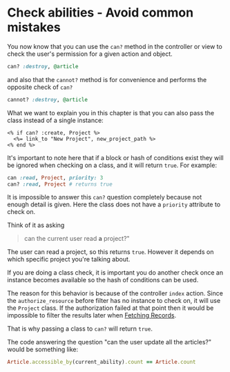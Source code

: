 # Check abilities - Avoid common mistakes

You now know that you can use the `can?` method in the controller or view to check the user's permission for a given action and object.

```ruby
can? :destroy, @article
```

and also that the `cannot?` method is for convenience and performs the opposite check of `can?`

```ruby
cannot? :destroy, @article
```

What we want to explain you in this chapter is that you can also pass the class instead of a single instance:

```erb
<% if can? :create, Project %>
  <%= link_to "New Project", new_project_path %>
<% end %>
```

It's important to note here that if a block or hash of conditions exist they will be ignored when checking on a class, and it will return `true`. For example:

```ruby
can :read, Project, priority: 3
can? :read, Project # returns true
```

It is impossible to answer this `can?` question completely because not enough detail is given. Here the class does not have a `priority` attribute to check on.

Think of it as asking

> can the current user read **a** project?"

The user can read a project, so this returns `true`. However it depends on which specific project you're talking about.

If you are doing a class check, it is important you do another check once an instance becomes available so the hash of conditions can be used.

The reason for this behavior is because of the controller `index` action. Since the `authorize_resource` before filter has no instance to check on, it will use the `Project` class. If the authorization failed at that point then it would be impossible to filter the results later when [Fetching Records](./fetching_records.md).

That is why passing a class to `can?` will return `true`.

The code answering the question "can the user update all the articles?" would be something like:

```ruby
Article.accessible_by(current_ability).count == Article.count
```
